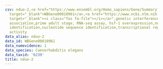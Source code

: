 ```yaml
---
csv: nduo-2,<a href="https://www.ensembl.org/Homo_sapiens/Gene/Summary?db=core;g=WBGene00010961"
  target="_blank">WBGene00010961</a>,<a href="https://www.ncbi.nlm.nih.gov/pubmed/30894454"
  target="_blank"><i class="fas fa-file"></i></a>",genetic interference,functional
  association,prime adult stage, RNA-seq assay, hsf-1 overexpression,nucleotide sequence
  identification,nucleotide sequence identification,transcriptional regulation,up-regulates
  activity
data_alias: nduo-2
data_id: WBGene00010961
data_numevidence: 1
data_species: Caenorhabditis elegans
data_taxid: '6239'
title: nduo-2
---
```

